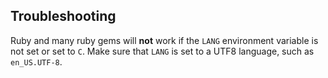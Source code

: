 ## Troubleshooting

Ruby and many ruby gems will **not** work if the `LANG` environment variable is
not set or set to `C`. Make sure that `LANG` is set to a UTF8 language, such as
`en_US.UTF-8`.
